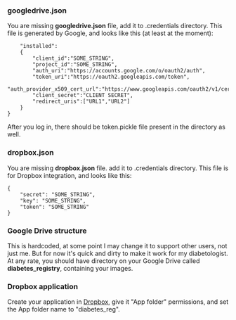 ### googledrive.json
You are missing **googledrive.json** file, add it to .credentials directory. This file is generated by Google, and looks like this (at least at the moment):

```{  
    "installed":
    {
        "client_id":"SOME_STRING", 
        "project_id":"SOME_STRING",
        "auth_uri":"https://accounts.google.com/o/oauth2/auth",
        "token_uri":"https://oauth2.googleapis.com/token",
        "auth_provider_x509_cert_url":"https://www.googleapis.com/oauth2/v1/certs",
        "client_secret":"CLIENT SECRET",
        "redirect_uris":["URL1","URL2"]
    }
}
```

After you log in, there should be token.pickle file present in the directory as well.

### dropbox.json
You are missing **dropbox.json** file. add it to .credentials directory. This file is for Dropbox integration, and looks like this:
```
{
    "secret": "SOME_STRING",
    "key": "SOME_STRING",
    "token": "SOME_STRING"
}
```

### Google Drive structure
This is hardcoded, at some point I may change it to support other users, not just me. But for now it's quick and dirty to make it work for my diabetologist.  
At any rate, you should have directory on your Google Drive called **diabetes_registry**, containing your images.

### Dropbox application
Create your application in [Dropbox](https://www.dropbox.com/developers), give it "App folder" permissions, and set the App folder name to "diabetes_reg".